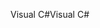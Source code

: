 <span data-ttu-id="bb17a-101">Visual C#</span><span class="sxs-lookup"><span data-stu-id="bb17a-101">Visual C#</span></span>
